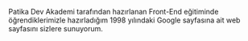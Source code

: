 Patika Dev Akademi tarafından hazırlanan Front-End eğitiminde öğrendiklerimizle hazırladığım 1998 yılındaki Google sayfasına ait web sayfasını sizlere sunuyorum.
